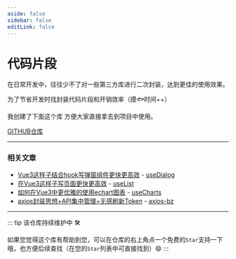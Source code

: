 ```yaml
---
aside: false
sidebar: false
editLink: false
---
```



# 代码片段

在日常开发中，往往少不了对一些第三方库进行二次封装，达到更佳的使用效果。

为了节省开发时找封装代码片段和开销效率（摸🐟时间++）

 我创建了下面这个库  方便大家直接拿去到项目中使用。

[GITHUB仓库](https://github.com/QC2168/snippets)

---
### 相关文章

- [Vue3这样子结合hook写弹窗组件更快更高效](https://juejin.cn/post/7175821416237891644) - [useDialog](https://github.com/QC2168/useDialog)
- [在Vue3这样子写页面更快更高效](https://juejin.cn/post/7172889961446768670) - [useList](https://github.com/QC2168/snippets/tree/main/useList)
- [如何在Vue3中更优雅的使用echart图表](https://juejin.cn/post/7098646141889151006) - [useCharts](https://github.com/QC2168/useCharts)
- [axios封装思想+API集中管理+无感刷新Token](https://juejin.cn/post/7055171070311006215) - [axios-bz](https://github.com/QC2168/axios-bz)
---

::: tip
该仓库持续维护中 :hammer_and_wrench:

如果您觉得这个库有帮助到您，可以在仓库的右上角点一个免费的`Star`支持一下哦，也方便后续查找（在您的`Star`列表中可直接找到）:smile:
:::